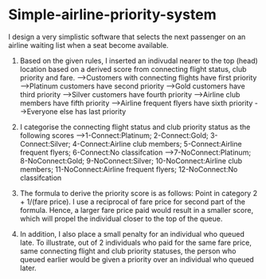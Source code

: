 # Simple-airline-priority-system

I design a very simplistic software that selects the next passenger on an airline waiting list when a seat become available.
1. Based on the given rules, I inserted an indivudal nearer to the top (head) location based on a derived score from connecting flight status, club priority and fare.
	-->Customers with connecting flights have first priority
	-->Platinum customers have second priority
	-->Gold customers have third priority
	-->Silver customers have fourth priority
	-->Airline club members have fifth priority
	-->Airline frequent flyers have sixth priority
	-->Everyone else has last priority

2. I categorise the connecting flight status and club priority status as the following scores
	-->1-Connect:Platinum; 2-Connect:Gold; 3-Connect:Silver; 4-Connect:Airline club members; 5-Connect:Airline frequent flyers; 6-Connect:No classifcation 
    -->7-NoConnect:Platinum; 8-NoConnect:Gold; 9-NoConnect:Silver; 10-NoConnect:Airline club members; 11-NoConnect:Airline frequent flyers; 12-NoConnect:No classifcation 
3. The formula to derive the priority score is as follows: Point in category 2 + 1/(fare price). I use a reciprocal of fare price for second part of the formula. Hence, a larger fare price paid would result in a smaller score, which will propel the individual closer to the top of the queue.
4. In addition, I also place a small penalty for an individual who queued late. To illustrate, out of 2 individuals who paid for the same fare price, same connecting flight and club priority statuses, the person who queued earlier would be given a priority over an individual who queued later.


